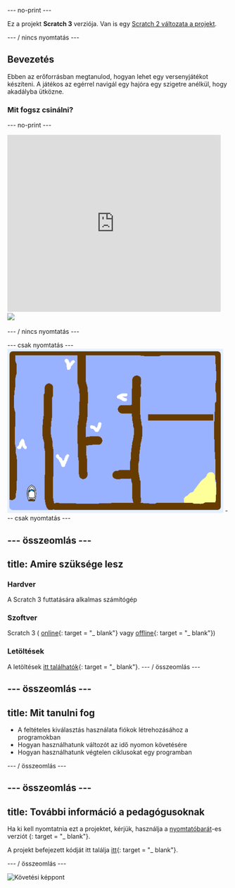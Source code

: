 \--- no-print \---

Ez a projekt **Scratch 3** verziója. Van is egy [Scratch 2 változata a projekt](https://projects.raspberrypi.org/en/projects/boat-race-scratch2).

\--- / nincs nyomtatás \---

## Bevezetés

Ebben az erőforrásban megtanulod, hogyan lehet egy versenyjátékot készíteni. A játékos az egérrel navigál egy hajóra egy szigetre anélkül, hogy akadályba ütközne.

### Mit fogsz csinálni?

\--- no-print \---

<div class="scratch-preview">
  <iframe allowtransparency="true" width="485" height="402" src="https://scratch.mit.edu/projects/embed/276662533/?autostart=false" frameborder="0" scrolling="no"></iframe>
  <img src="images/boat-final.png">
</div>

\--- / nincs nyomtatás \---

\--- csak nyomtatás \--- ![boat race demo](images/boat_race_demo.png) \--- csak nyomtatás \---

## \--- összeomlás \---

## title: Amire szüksége lesz

### Hardver

A Scratch 3 futtatására alkalmas számítógép

### Szoftver

Scratch 3 ( [online](https://rpf.io/scratchon){: target = "_ blank"} vagy [offline](https://rpf.io/scratchoff){: target = "_ blank"})

### Letöltések

A letöltések [itt találhatók](http://rpf.io/p/en/boat-race-go){: target = "_ blank"}. \--- / összeomlás \---

## \--- összeomlás \---

## title: Mit tanulni fog

+ A feltételes kiválasztás használata fiókok létrehozásához a programokban
+ Hogyan használhatunk változót az idő nyomon követésére
+ Hogyan használhatunk végtelen ciklusokat egy programban

\--- / összeomlás \---

## \--- összeomlás \---

## title: További információ a pedagógusoknak

Ha ki kell nyomtatnia ezt a projektet, kérjük, használja a [nyomtatóbarát](https://projects.raspberrypi.org/en/projects/boat-race/print)-es verziót {: target = "_ blank"}.

A projekt befejezett kódját itt találja [itt](http://rpf.io/p/en/boat-race-get){: target = "_ blank"}.

\--- / összeomlás \---

![Követési képpont](https://code.org/api/hour/begin_codeclub_boatrace.png)
